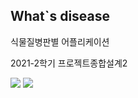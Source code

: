

## What`s disease
식물질병판별 어플리케이션

2021-2학기 프로젝트종합설계2

<img src="https://img.shields.io/badge/TensorFlow-orange?style=flat-square&logo=TensorFlow&logoColor=white"/></a>
<img src="https://img.shields.io/badge/-Teachable--Machine-blue?style=flat-square"/></a>
